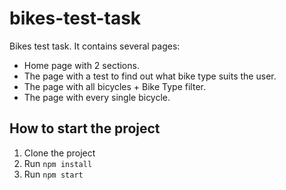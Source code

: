 # bikes-test-task
Bikes test task. 
It contains several pages: 
- Home page with 2 sections. 
- The page with a test to find out what bike type suits the user. 
- The page with all bicycles + Bike Type filter. 
- The page with every single bicycle.

## How to start the project

1. Clone the project
2. Run `npm install`
3. Run `npm start`